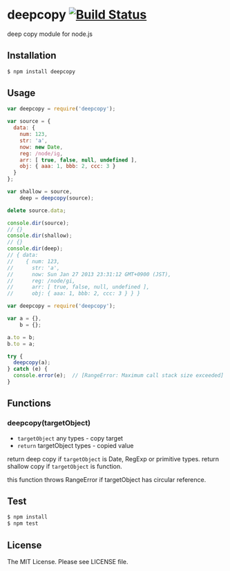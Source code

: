 # deepcopy [![Build Status](https://travis-ci.org/sasaplus1/deepcopy.png)](https://travis-ci.org/sasaplus1/deepcopy)

deep copy module for node.js

## Installation

```sh
$ npm install deepcopy
```

## Usage

```js
var deepcopy = require('deepcopy');

var source = {
  data: {
    num: 123,
    str: 'a',
    now: new Date,
    reg: /node/ig,
    arr: [ true, false, null, undefined ],
    obj: { aaa: 1, bbb: 2, ccc: 3 }
  }
};

var shallow = source,
    deep = deepcopy(source);

delete source.data;

console.dir(source);
// {}
console.dir(shallow);
// {}
console.dir(deep);
// { data:
//    { num: 123,
//      str: 'a',
//      now: Sun Jan 27 2013 23:31:12 GMT+0900 (JST),
//      reg: /node/gi,
//      arr: [ true, false, null, undefined ],
//      obj: { aaa: 1, bbb: 2, ccc: 3 } } }
```

```js
var deepcopy = require('deepcopy');

var a = {},
    b = {};

a.to = b;
b.to = a;

try {
  deepcopy(a);
} catch (e) {
  console.error(e);  // [RangeError: Maximum call stack size exceeded]
}
```

## Functions

### deepcopy(targetObject)

  * `targetObject` any types - copy target
  * `return` targetObject types - copied value

return deep copy if `targetObject` is Date, RegExp or primitive types.
return shallow copy if `targetObject` is function.

this function throws RangeError if targetObject has circular reference.

## Test

```sh
$ npm install
$ npm test
```

## License

The MIT License. Please see LICENSE file.
